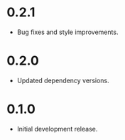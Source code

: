 # 0.2.1
* Bug fixes and style improvements.

# 0.2.0
* Updated dependency versions.

# 0.1.0

* Initial development release.